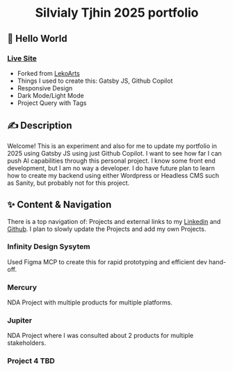 <h1 align="center">
  Silvialy Tjhin 2025 portfolio 
</h1>

## 🚀 Hello World

### [Live Site](https://stjhin.com/)

- Forked from [LekoArts](https://github.com/LekoArts/gatsby-starter-minimal-blog)
- Things I used to create this: Gatsby JS, Github Copilot
- Responsive Design
- Dark Mode/Light Mode
- Project Query with Tags

## ✍️ Description

Welcome! This is an experiment and also for me to update my portfolio in 2025 using Gatsby JS using just Github Copilot. I want to see how far I can push AI capabilities through this personal project. I know some front end development, but I am no way a developer. I do have future plan to learn how to create my backend using either Wordpress or Headless CMS such as Sanity, but probably not for this project.

## ✨ Content & Navigation

There is a top navigation of: Projects and external links to my [Linkedin](https://www.linkedin.com/in/silvialy/) and [Github](https://github.com/stjhin). I plan to slowly update the Projects and add my own Projects.

### Infinity Design Sysytem

Used Figma MCP to create this for rapid prototyping and efficient dev hand-off.

### Mercury

NDA Project with multiple products for multiple platforms.

### Jupiter

NDA Project where I was consulted about 2 products for multiple stakeholders.

### Project 4 TBD
